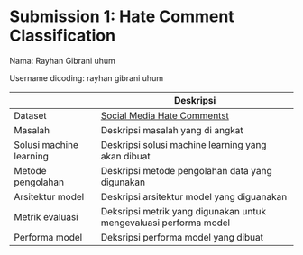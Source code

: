 # Submission 1: Hate Comment Classification
Nama: Rayhan Gibrani uhum

Username dicoding: rayhan gibrani uhum

| | Deskripsi |
| ----------- | ----------- |
| Dataset | [Social Media Hate Commentst](https://www.kaggle.com/](https://www.kaggle.com/datasets/subhajeetdas/hate-comment/data)) |
| Masalah | Deskripsi masalah yang di angkat |
| Solusi machine learning | Deskripsi solusi machine learning yang akan dibuat |
| Metode pengolahan | Deskripsi metode pengolahan data yang digunakan |
| Arsitektur model | Deskripsi arsitektur model yang diguanakan |
| Metrik evaluasi | Deksripsi metrik yang digunakan untuk mengevaluasi performa model |
| Performa model | Deksripsi performa model yang dibuat |

